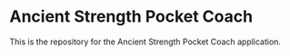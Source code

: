# Ancient Strength Pocket Coach

This is the repository for the Ancient Strength Pocket Coach application.
